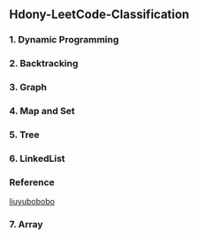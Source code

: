 ## Hdony-LeetCode-Classification


### 1. Dynamic Programming





### 2. Backtracking





### 3. Graph 





### 4. Map and Set





### 5. Tree





### 6. LinkedList




### Reference
[liuyubobobo](https://github.com/liuyubobobo/Play-Leetcode)




### 7. Array





